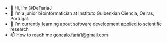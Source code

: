 - 👋 Hi, I’m @DeFariaJ
- 👀 I’m a junior bioinformatician at Instituto Gulbenkian Ciencia, Oeiras, Portugal.
- 🌱 I’m currently learning about software development applied to scientific research
- 📫 How to reach me goncalo.faria1@gmail.com 

<!---
DeFariaJ/DeFariaJ is a ✨ special ✨ repository because its `README.md` (this file) appears on your GitHub profile.
You can click the Preview link to take a look at your changes.
--->
